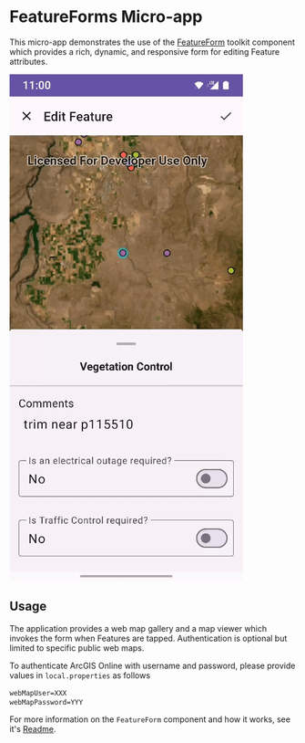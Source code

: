 # FeatureForms Micro-app

This micro-app demonstrates the use of the [FeatureForm](../../toolkit/featureforms/README.md) toolkit component which provides a rich, dynamic, and responsive form
for editing Feature attributes.

![Screenshot](screenshot.gif)

## Usage

The application provides a web map gallery and a map viewer which invokes the form when Features are tapped.
Authentication is optional but limited to specific public web maps.

To authenticate ArcGIS Online with username and password, please provide values in `local.properties` as follows

```
webMapUser=XXX
webMapPassword=YYY
```

For more information on the `FeatureForm` component and how it works, see it's [Readme](../../toolkit/featureforms/README.md).
